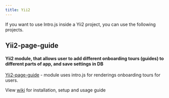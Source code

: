 ```yaml
---
title: Yii2
---
```


If you want to use Intro.js inside a Yii2 project, you can use the following projects.

## Yii2-page-guide
#### Yii2 module, that allows user to add different onboarding tours (guides) to different parts of app, and save settings in DB

[Yii2-page-guide](https://github.com/Matej-ch/yii2-page-guide) - module uses intro.js for renderings onboarding tours for users.

View [wiki](https://github.com/Matej-ch/yii2-page-guide/wiki) for installation, setup and usage guide

